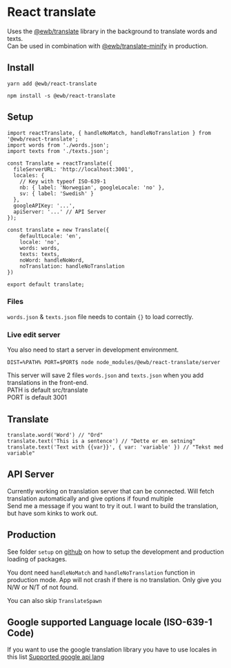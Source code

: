 # React translate

Uses the [@ewb/translate](https://www.npmjs.com/package/@ewb/translate) library in the background to translate words and texts.  
Can be used in combination with [@ewb/translate-minify](https://www.npmjs.com/package/@ewb/translate-minify) in production.

## Install
```
yarn add @ewb/react-translate

npm install -s @ewb/react-translate
```

## Setup

```
import reactTranslate, { handleNoMatch, handleNoTranslation } from '@ewb/react-translate';
import words from './words.json';
import texts from './texts.json';

const Translate = reactTranslate({
  fileServerURL: 'http://localhost:3001',
  locales: {
    // Key with typeof ISO-639-1
    nb: { label: 'Norwegian', googleLocale: 'no' },
    sv: { label: 'Swedish' }
  },
  googleAPIKey: '...',
  apiServer: '...' // API Server
});

const translate = new Translate({
    defaultLocale: 'en',
    locale: 'no',
    words: words,
    texts: texts,
    noWord: handleNoWord,
    noTranslation: handleNoTranslation
})

export default translate;
```

### Files
`words.json` & `texts.json` file needs to contain `{}` to load correctly.

### Live edit server

You also need to start a server in development environment.
```
DIST=%PATH% PORT=$PORT$ node node_modules/@ewb/react-translate/server
```
This server will save 2 files `words.json` and `texts.json` when you add translations in the front-end.  
PATH is default src/translate  
PORT is default 3001

## Translate
```
translate.word('Word') // "Ord"
translate.text('This is a sentence') // "Dette er en setning"
translate.text('Text with {{var}}', { var: 'variable' }) // "Tekst med variable"
```

## API Server
Currently working on translation server that can be connected. Will fetch translation automatically and give options if found multiple  
Send me a message if you want to try it out. I want to build the translation, but have som kinks to work out.

## Production
See folder `setup` on [github](https://github.com/EmilsWebbod/react-translate) on how to setup the development and production loading of packages.

You dont need `handleNoMatch` and `handleNoTranslation` function in production mode.
App will not crash if there is no translation. Only give you N/W or N/T of not found.

You can also skip `TranslateSpawn`

## Google supported Language locale (ISO-639-1 Code)
If you want to use the google translation library you have to use locales in this list
[Supported google api lang](https://cloud.google.com/translate/docs/languages)
